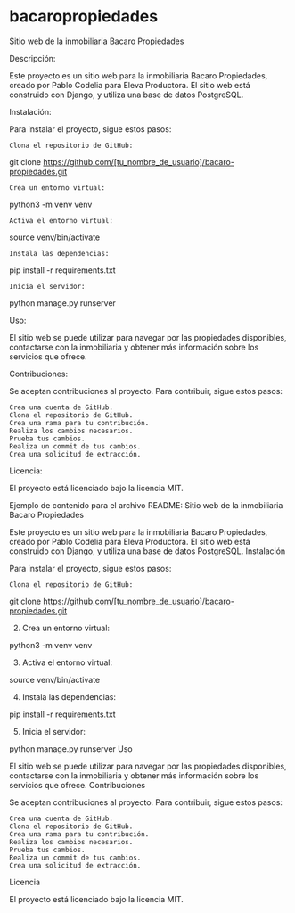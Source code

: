 # bacaropropiedades
Sitio web de la inmobiliaria Bacaro Propiedades

Descripción:

Este proyecto es un sitio web para la inmobiliaria Bacaro Propiedades, creado por Pablo Codelia para Eleva Productora. El sitio web está construido con Django, y utiliza una base de datos PostgreSQL.

Instalación:

Para instalar el proyecto, sigue estos pasos:

    Clona el repositorio de GitHub:

git clone https://github.com/[tu_nombre_de_usuario]/bacaro-propiedades.git

    Crea un entorno virtual:

python3 -m venv venv

    Activa el entorno virtual:

source venv/bin/activate

    Instala las dependencias:

pip install -r requirements.txt

    Inicia el servidor:

python manage.py runserver

Uso:

El sitio web se puede utilizar para navegar por las propiedades disponibles, contactarse con la inmobiliaria y obtener más información sobre los servicios que ofrece.

Contribuciones:

Se aceptan contribuciones al proyecto. Para contribuir, sigue estos pasos:

    Crea una cuenta de GitHub.
    Clona el repositorio de GitHub.
    Crea una rama para tu contribución.
    Realiza los cambios necesarios.
    Prueba tus cambios.
    Realiza un commit de tus cambios.
    Crea una solicitud de extracción.

Licencia:

El proyecto está licenciado bajo la licencia MIT.

Ejemplo de contenido para el archivo README:
Sitio web de la inmobiliaria Bacaro Propiedades

Este proyecto es un sitio web para la inmobiliaria Bacaro Propiedades, creado por Pablo Codelia para Eleva Productora. El sitio web está construido con Django, y utiliza una base de datos PostgreSQL.
Instalación

Para instalar el proyecto, sigue estos pasos:

    Clona el repositorio de GitHub:

git clone https://github.com/[tu_nombre_de_usuario]/bacaro-propiedades.git


2. Crea un entorno virtual:

python3 -m venv venv


3. Activa el entorno virtual:

source venv/bin/activate


4. Instala las dependencias:

pip install -r requirements.txt


5. Inicia el servidor:

python manage.py runserver
Uso

El sitio web se puede utilizar para navegar por las propiedades disponibles, contactarse con la inmobiliaria y obtener más información sobre los servicios que ofrece.
Contribuciones

Se aceptan contribuciones al proyecto. Para contribuir, sigue estos pasos:

    Crea una cuenta de GitHub.
    Clona el repositorio de GitHub.
    Crea una rama para tu contribución.
    Realiza los cambios necesarios.
    Prueba tus cambios.
    Realiza un commit de tus cambios.
    Crea una solicitud de extracción.

Licencia

El proyecto está licenciado bajo la licencia MIT.